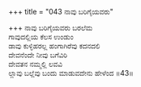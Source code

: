 +++
title = "043 ನಾವು ಬರಿಗೈಯವರು"

+++
ನಾವು ಬರಿಗೈಯವರು ಬರಲೆಮ   
ಗಾವುದಲ್ಲಿಯ ಕೆಲಸ ಉಂಡುಂ  
ಡಾವು ಕುಳ್ಳಿಹರಲ್ಲ ಹಂಗಾಗಿರೆವು ಕದನದಲಿ   
ದೇವನೆಂದೇ ನೀವು ಬಗೆವಿರಿ   
ದೇವತನ ನಮ್ಮಲ್ಲಿ ಲವವಿ   
ಲ್ಲಾವು ಬಲ್ಲೆವು ಬಂದು ಮಾಡುವದೇನು ಹೇಳೆಂದ   ॥43॥